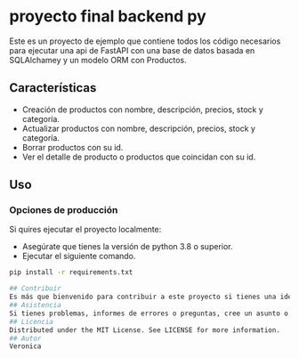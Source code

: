 # proyecto final backend py
Este es un proyecto de ejemplo que contiene todos los código necesarios para ejecutar una api de FastAPI con una base de datos basada en SQLAlchamey y un modelo ORM con Productos.
## Características
- Creación de productos con nombre, descripción, precios, stock y categoría.
- Actualizar productos con nombre, descripción, precios, stock y categoría.
- Borrar productos con su id.
- Ver el detalle de producto o productos que coincidan con su id.
## Uso
### Opciones de producción
Si quires ejecutar el proyecto localmente:
- Asegúrate que tienes la versión de python 3.8 o superior.
- Ejecutar el siguiente comando.
```bash
pip install -r requirements.txt 

## Contribuir
Es más que bienvenido para contribuir a este proyecto si tienes una idea, errores o correcciones. Hacer un PR, los problemas y mencione al autor @nombre.
## Asistencia
Si tienes problemas, informes de errores o preguntas, cree un asunto o envíe un correo electrónico al autor nombre@example.con
## Licencia
Distributed under the MIT License. See LICENSE for more information.
## Autor
Veronica 